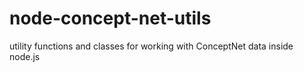 node-concept-net-utils
======================

utility functions and classes for working with ConceptNet data inside node.js
